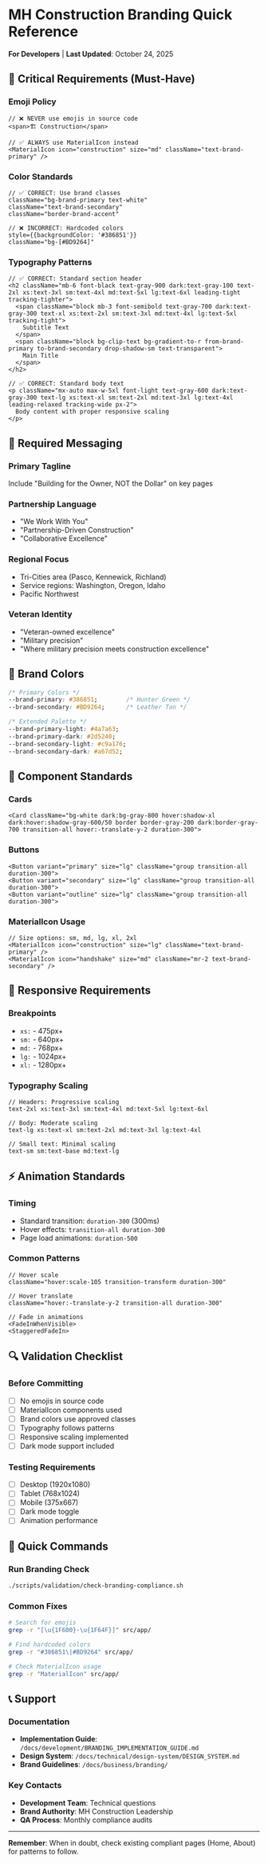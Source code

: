 # MH Construction Branding Quick Reference

**For Developers** | **Last Updated**: October 24, 2025

## 🚨 Critical Requirements (Must-Have)

### Emoji Policy

```tsx
// ❌ NEVER use emojis in source code
<span>🏗️ Construction</span>

// ✅ ALWAYS use MaterialIcon instead
<MaterialIcon icon="construction" size="md" className="text-brand-primary" />
```

### Color Standards

```tsx
// ✅ CORRECT: Use brand classes
className="bg-brand-primary text-white"
className="text-brand-secondary"
className="border-brand-accent"

// ❌ INCORRECT: Hardcoded colors
style={{backgroundColor: '#386851'}}
className="bg-[#BD9264]"
```

### Typography Patterns

```tsx
// ✅ CORRECT: Standard section header
<h2 className="mb-6 font-black text-gray-900 dark:text-gray-100 text-2xl xs:text-3xl sm:text-4xl md:text-5xl lg:text-6xl leading-tight tracking-tighter">
  <span className="block mb-3 font-semibold text-gray-700 dark:text-gray-300 text-xl xs:text-2xl sm:text-3xl md:text-4xl lg:text-5xl tracking-tight">
    Subtitle Text
  </span>
  <span className="block bg-clip-text bg-gradient-to-r from-brand-primary to-brand-secondary drop-shadow-sm text-transparent">
    Main Title
  </span>
</h2>

// ✅ CORRECT: Standard body text
<p className="mx-auto max-w-5xl font-light text-gray-600 dark:text-gray-300 text-lg xs:text-xl sm:text-2xl md:text-3xl lg:text-4xl leading-relaxed tracking-wide px-2">
  Body content with proper responsive scaling
</p>
```

## 📝 Required Messaging

### Primary Tagline

Include "Building for the Owner, NOT the Dollar" on key pages

### Partnership Language

- "We Work With You"
- "Partnership-Driven Construction"
- "Collaborative Excellence"

### Regional Focus

- Tri-Cities area (Pasco, Kennewick, Richland)
- Service regions: Washington, Oregon, Idaho
- Pacific Northwest

### Veteran Identity

- "Veteran-owned excellence"
- "Military precision"
- "Where military precision meets construction excellence"

## 🎨 Brand Colors

```css
/* Primary Colors */
--brand-primary: #386851;        /* Hunter Green */
--brand-secondary: #BD9264;      /* Leather Tan */

/* Extended Palette */
--brand-primary-light: #4a7a63;
--brand-primary-dark: #2d5240;
--brand-secondary-light: #c9a176;
--brand-secondary-dark: #a67d52;
```

## 🔧 Component Standards

### Cards

```tsx
<Card className="bg-white dark:bg-gray-800 hover:shadow-xl dark:hover:shadow-gray-600/50 border border-gray-200 dark:border-gray-700 transition-all hover:-translate-y-2 duration-300">
```

### Buttons

```tsx
<Button variant="primary" size="lg" className="group transition-all duration-300">
<Button variant="secondary" size="lg" className="group transition-all duration-300">
<Button variant="outline" size="lg" className="group transition-all duration-300">
```

### MaterialIcon Usage

```tsx
// Size options: sm, md, lg, xl, 2xl
<MaterialIcon icon="construction" size="lg" className="text-brand-primary" />
<MaterialIcon icon="handshake" size="md" className="mr-2 text-brand-secondary" />
```

## 📱 Responsive Requirements

### Breakpoints

- `xs:` - 475px+
- `sm:` - 640px+
- `md:` - 768px+
- `lg:` - 1024px+
- `xl:` - 1280px+

### Typography Scaling

```tsx
// Headers: Progressive scaling
text-2xl xs:text-3xl sm:text-4xl md:text-5xl lg:text-6xl

// Body: Moderate scaling
text-lg xs:text-xl sm:text-2xl md:text-3xl lg:text-4xl

// Small text: Minimal scaling
text-sm sm:text-base md:text-lg
```

## ⚡ Animation Standards

### Timing

- Standard transition: `duration-300` (300ms)
- Hover effects: `transition-all duration-300`
- Page load animations: `duration-500`

### Common Patterns

```tsx
// Hover scale
className="hover:scale-105 transition-transform duration-300"

// Hover translate
className="hover:-translate-y-2 transition-all duration-300"

// Fade in animations
<FadeInWhenVisible>
<StaggeredFadeIn>
```

## 🔍 Validation Checklist

### Before Committing

- [ ] No emojis in source code
- [ ] MaterialIcon components used
- [ ] Brand colors use approved classes
- [ ] Typography follows patterns
- [ ] Responsive scaling implemented
- [ ] Dark mode support included

### Testing Requirements

- [ ] Desktop (1920x1080)
- [ ] Tablet (768x1024)
- [ ] Mobile (375x667)
- [ ] Dark mode toggle
- [ ] Animation performance

## 🚀 Quick Commands

### Run Branding Check

```bash
./scripts/validation/check-branding-compliance.sh
```

### Common Fixes

```bash
# Search for emojis
grep -r "[\u{1F600}-\u{1F64F}]" src/app/

# Find hardcoded colors
grep -r "#386851\|#BD9264" src/app/

# Check MaterialIcon usage
grep -r "MaterialIcon" src/app/
```

## 📞 Support

### Documentation

- **Implementation Guide**: `/docs/development/BRANDING_IMPLEMENTATION_GUIDE.md`
- **Design System**: `/docs/technical/design-system/DESIGN_SYSTEM.md`
- **Brand Guidelines**: `/docs/business/branding/`

### Key Contacts

- **Development Team**: Technical questions
- **Brand Authority**: MH Construction Leadership
- **QA Process**: Monthly compliance audits

---

**Remember**: When in doubt, check existing compliant pages (Home, About) for patterns to follow.
